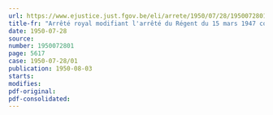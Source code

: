 ```yaml
---
url: https://www.ejustice.just.fgov.be/eli/arrete/1950/07/28/1950072801/justel
title-fr: "Arrêté royal modifiant l'arrêté du Régent du 15 mars 1947 concernant le règlement relatif aux autorisations de transport rémunéré de personnes par véhicules automobiles"
date: 1950-07-28
source:
number: 1950072801
page: 5617
case: 1950-07-28/01
publication: 1950-08-03
starts:
modifies:
pdf-original:
pdf-consolidated:
---
```


